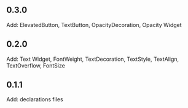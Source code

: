 ## 0.3.0

Add: ElevatedButton, TextButton, OpacityDecoration, Opacity Widget

## 0.2.0

Add: Text Widget, FontWeight, TextDecoration, TextStyle, TextAlign, TextOverflow, FontSize

## 0.1.1

Add: declarations files
